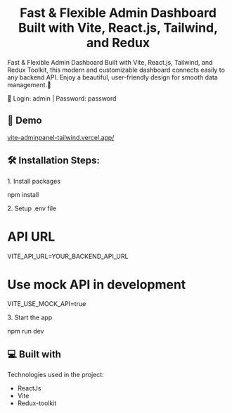 <h1 align="center" id="title">Fast & Flexible Admin Dashboard Built with Vite, React.js, Tailwind, and Redux</h1>


<p id="description">Fast & Flexible Admin Dashboard Built with Vite, React.js, Tailwind, and Redux Toolkit, this modern and customizable dashboard connects easily to any backend API. Enjoy a beautiful, user-friendly design for smooth data management.🚀</p>
<p>🔑 Login: admin | Password: password</p>

<h2>🚀 Demo</h2>

[vite-adminpanel-tailwind.vercel.app/](vite-adminpanel-tailwind.vercel.app/)

<h2>🛠 Installation Steps:</h2>

<p>1. Install packages</p>

npm install

<p>2. Setup .env file</p>

# API URL
VITE_API_URL=YOUR_BACKEND_API_URL

# Use mock API in development
VITE_USE_MOCK_API=true

<p>3. Start the app</p>

npm run dev

  
  
<h2>💻 Built with</h2>

Technologies used in the project:

*   ReactJs
*   Vite
*   Redux-toolkit
